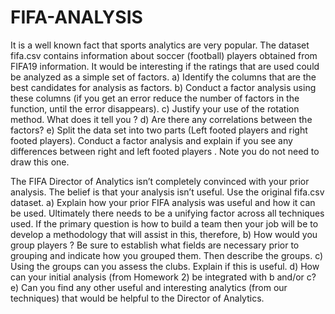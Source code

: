 # FIFA-ANALYSIS

It is a well known fact that sports analytics are very popular. The dataset fifa.csv contains
information about soccer (football) players obtained from FIFA19 information. It would be
interesting if the ratings that are used could be analyzed as a simple set of factors.
a) Identify the columns that are the best candidates for analysis as factors.
b) Conduct a factor analysis using these columns (if you get an error reduce the number of
factors in the function, until the error disappears).
c) Justify your use of the rotation method. What does it tell you ?
d) Are there any correlations between the factors?
e) Split the data set into two parts (Left footed players and right footed players). Conduct a
factor analysis and explain if you see any differences between right and left footed
players . Note you do not need to draw this one.


The FIFA Director of Analytics isn’t completely convinced with your prior analysis. The belief is
that your analysis isn’t useful. Use the original fifa.csv dataset.
a) Explain how your prior FIFA analysis was useful and how it can be used.
Ultimately there needs to be a unifying factor across all techniques used. If the primary
question is how to build a team then your job will be to develop a methodology that will
assist in this, therefore,
b) How would you group players ? Be sure to establish what fields are necessary prior to
grouping and indicate how you grouped them. Then describe the groups.
c) Using the groups can you assess the clubs. Explain if this is useful.
d) How can your initial analysis (from Homework 2) be integrated with b and/or c?
e) Can you find any other useful and interesting analytics (from our techniques) that would
be helpful to the Director of Analytics.
